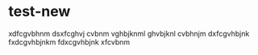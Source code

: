 # test-new
xdfcgvbhnm
dsxfcghvj
cvbnm
vghbjknml
ghvbjknl
cvbhnjm
dxfcgvhbjnk
fxdcgvhbjnkm
fdxcgvhbjnk
xfcvbnm
